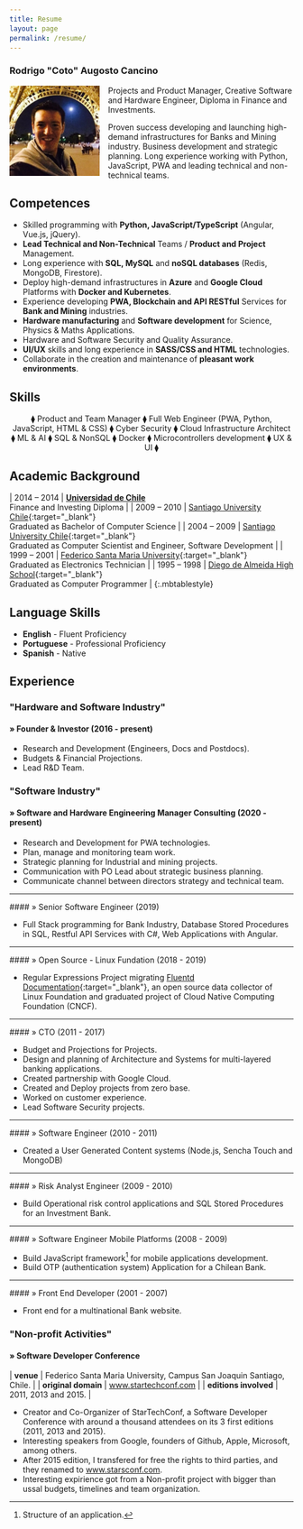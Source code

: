 ```yaml
---
title: Resume
layout: page
permalink: /resume/
---
```


### Rodrigo "Coto" Augosto Cancino

<!--a href="/assets/resume-rodrigo-augosto-en.pdf" style="float: right;" target="_blank"><img src="/assets/download-pdf-file-button.gif">English PDF</a>

<a href="/assets/resume-rodrigo-augosto-es.pdf" style="float: right; margin-right: 10px;" target="_blank"><img src="/assets/download-pdf-file-button.gif">Español PDF</a-->
<div style="clear: both;">
</div>
<img src="/assets/coto.jpg" alt="Coto" width="160" height="160" style="float: left; margin-right: 15px;"/>
Projects and Product Manager, Creative Software and Hardware Engineer, Diploma in Finance and Investments. 

Proven success developing and launching high-demand infrastructures for Banks and Mining industry. Business development and strategic planning. Long experience working with Python, JavaScript, PWA and leading technical and non-technical teams. 

## Competences

- Skilled programming with <b>Python, JavaScript/TypeScript</b> (Angular, Vue.js, jQuery).
- <strong>Lead Technical and Non-Technical</strong> Teams / <b>Product and Project</b> Management.
- Long experience with <b>SQL, MySQL</b> and <b>noSQL databases</b> (Redis, MongoDB, Firestore).
- Deploy high-demand infrastructures in <b>Azure</b> and <b>Google Cloud</b> Platforms with <b>Docker and Kubernetes</b>.
- Experience developing <b>PWA, Blockchain and API RESTful</b> Services for <b>Bank and Mining</b> industries.
- <b>Hardware manufacturing</b> and <b>Software development</b> for Science, Physics & Maths Applications.
- Hardware and Software Security and Quality Assurance.
- <b>UI/UX</b> skills and long experience in <b>SASS/CSS and HTML</b> technologies.
- Collaborate in the creation and maintenance of <b>pleasant work environments</b>.

## Skills
<p style="text-align: center;">
 ⧫ Product and Team Manager  ⧫ Full Web Engineer (PWA, Python, JavaScript, HTML & CSS)  ⧫ Cyber Security  ⧫ Cloud Infrastructure Architect  ⧫ ML & AI  ⧫ SQL & NonSQL  ⧫ Docker  ⧫ Microcontrollers development  ⧫ UX & UI ⧫
</p>


## Academic Background

| 2014 – 2014 | **[Universidad de Chile][fen]**  <br> Finance and Investing Diploma |
| 2009 – 2010 | [Santiago University Chile][usach]{:target="_blank"} <br> Graduated as Bachelor of Computer Science |
| 2004 – 2009 | [Santiago University Chile][usach]{:target="_blank"} <br> Graduated as Computer Scientist and Engineer, Software Development |
| 1999 – 2001 | [Federico Santa Maria University][usm]{:target="_blank"} <br> Graduated as Electronics Technician |
| 1995 – 1998 | [Diego de Almeida High School][lda]{:target="_blank"} <br> Graduated as Computer Programmer |
{:.mbtablestyle}

## Language Skills

- <b>English</b> - Fluent Proficiency
- <b>Portuguese</b> - Professional Proficiency 
- <b>Spanish</b> - Native

## Experience

### "Hardware and Software Industry"

#### » Founder & Investor (2016 - present)

- Research and Development (Engineers, Docs and Postdocs).
- Budgets & Financial Projections.
- Lead R&D Team.

### "Software Industry"

#### » Software and Hardware Engineering Manager Consulting (2020 - present)

- Research and Development for PWA technologies.
- Plan, manage and monitoring team work.
- Strategic planning for Industrial and mining projects.
- Communication with PO Lead about strategic business planning.
- Communicate channel between directors strategy and technical team.

<hr>
#### » Senior Software Engineer  (2019)

- Full Stack programming for Bank Industry, Database Stored Procedures in SQL, Restful API Services with C#, Web Applications with Angular.

<hr>
#### » Open Source - Linux Fundation (2018 - 2019)

- Regular Expressions Project migrating [Fluentd Documentation][fluentd]{:target="_blank"}, an open source data collector of Linux Foundation and graduated project of Cloud Native Computing Foundation (CNCF).

<hr>
#### » CTO (2011 - 2017)

- Budget and Projections for Projects.
- Design and planning of Architecture and Systems for multi-layered banking applications.
- Created partnership with Google Cloud.
- Created and Deploy projects from zero base.
- Worked on customer experience.
- Lead Software Security projects.

<hr>
#### » Software Engineer (2010 - 2011)

- Created a User Generated Content systems (Node.js, Sencha Touch and MongoDB)

<hr>
#### » Risk Analyst Engineer (2009 - 2010)

- Build Operational risk control applications and SQL Stored Procedures for an Investment Bank.

<hr>
#### » Software Engineer Mobile Platforms (2008 - 2009)

- Build JavaScript framework[^framework] for mobile applications development.
- Build OTP (authentication system) Application for a Chilean Bank.

<hr>
#### » Front End Developer (2001 - 2007)

- Front end for a multinational Bank website.

### "Non-profit Activities"

#### » Software Developer Conference

| **venue** | Federico Santa Maria University, Campus San Joaquin Santiago, Chile. |
| **original domain** | www.startechconf.com |
| **editions involved** | 2011, 2013 and 2015. |


- Creator and Co-Organizer of StarTechConf, a Software Developer Conference with around a thousand attendees on its 3 first editions (2011, 2013 and 2015).
- Interesting speakers from Google, founders of Github, Apple, Microsoft, among others.
- After 2015 edition, I transfered for free the rights to third parties, and they renamed to www.starsconf.com.
- Interesting expirience got from a Non-profit project with bigger than ussal  budgets, timelines and team organization.

[^framework]: Structure of an application.

[usach]: http://www.usach.cl
[usm]: http://www.utfsm.cl
[fen]: http://www.fen.uchile.cl
[t_coto]: https://www.twitter.com/coto
[g_coto]: https://www.github.com/coto
[quora_s]: https://www.quora.com/What-is-the-coolest-thing-you-have-ever-created-alone-as-a-programmer/answer/Coto-Augosto
[quora]: https://www.quora.com/Coto-Augosto
[lda]: http://fees.cl/lda/
[fluentd]: https://docs.fluentd.org/
